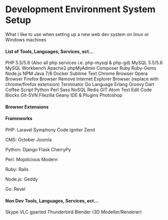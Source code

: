 Development Environment System Setup
=====================================

What I like to use when setting up a new web dev system on linux or Windows machines

#### List of Tools, Languages, Services, ect... ####

PHP 5.5/5.6 (Also all php services i.e. php-mysql & php-gd)
MySQL 5.5/5.6
MySQL Workbench
Apache2
phpMyAdmin
Composer
Ruby
Ruby-Gems
Node.js
NPM
Java 7/8
Docker
Sublime Text
Chrome Browser
Opera Browser
Firefox Browser
Remove Internet Explorer Browser (replace with chrome/firefox extension)
Terminator
Go Language
Erlang
Groovy
Dart
Coffee Script
Python
Perl
Sass
NoSQL
Redis
GIT
Atom Text Edit
Code Blocks
Git-SVN
Filezilla
Geany IDE & Plugins
Photoshop


#### Browser Extensions ####


#### Frameworks ####

PHP:
  Laravel 
  Symphony
  Code Igniter
  Zend
  
  CMS:
    October
    Joomla
  
Python:
  Django
  Flask
  CherryPy
  
Perl:
  Mojolicious
  Modern
  
Ruby:
  Rails
  
Node.js:
  Geddy
  
Go:
  Revel

#### Non Dev Tools, Languages, Services, ect... #####

Skype
VLC
gparted
Thunderbird
Blender (3D Modeller/Renderer)


